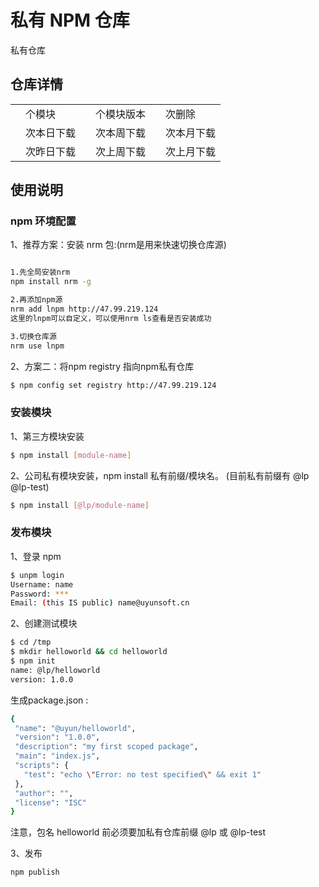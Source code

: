 # 私有 NPM 仓库

私有仓库

## 仓库详情

<div class="ant-table">
<table class="downloads">
  <tbody>
    <tr>
      <td class="count" id="total-packages"></td><td> 个模块</td>
      <td class="count" id="total-versions"></td><td> 个模块版本</td>
      <td class="count" id="total-deletes"></td><td> 次删除</td>
    </tr>
    <tr>
      <td class="count"></td><td> 次本日下载</td>
      <td class="count"></td><td> 次本周下载</td>
      <td class="count"></td><td> 次本月下载</td>
    </tr>
    <tr>
      <td class="count"></td><td> 次昨日下载</td>
      <td class="count"></td><td> 次上周下载</td>
      <td class="count"></td><td> 次上月下载</td>
    </tr>
  </tbody>
</table>
</div>

<script src="/js/readme.js"></script>

## 使用说明

### npm 环境配置

1、推荐方案：安装 nrm 包:(nrm是用来快速切换仓库源)

```bash

1.先全局安装nrm
npm install nrm -g

2.再添加npm源 
nrm add lnpm http://47.99.219.124 
这里的lnpm可以自定义，可以使用nrm ls查看是否安装成功

3.切换仓库源
nrm use lnpm 
```

2、方案二：将npm registry 指向npm私有仓库

```bash
$ npm config set registry http://47.99.219.124
```




### 安装模块

1、第三方模块安装

```bash
$ npm install [module-name]
```

2、公司私有模块安装，npm install 私有前缀/模块名。 (目前私有前缀有 @lp @lp-test)

```bash
$ npm install [@lp/module-name]
```

### 发布模块

1、登录 npm 

```bash
$ unpm login
Username: name
Password: ***
Email: (this IS public) name@uyunsoft.cn 
```

2、创建测试模块

```bash
$ cd /tmp
$ mkdir helloworld && cd helloworld
$ npm init
name: @lp/helloworld
version: 1.0.0
```
 生成package.json :

 ```bash
{
  "name": "@uyun/helloworld",
  "version": "1.0.0",
  "description": "my first scoped package",
  "main": "index.js",
  "scripts": {
    "test": "echo \"Error: no test specified\" && exit 1"
  },
  "author": "",
  "license": "ISC"
}
```
注意，包名 helloworld 前必须要加私有仓库前缀 @lp 或 @lp-test

3、发布

 ```bash
 npm publish
 ```
